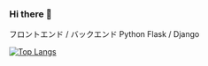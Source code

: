 ### Hi there 👋

フロントエンド / バックエンド
Python
Flask / Django

[![Top Langs](https://github-readme-stats.vercel.app/api/top-langs/?username={xero-py}
)](https://github.com/anuraghazra/github-readme-stats)
